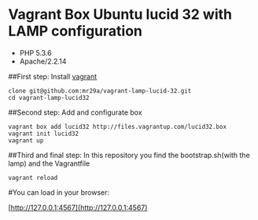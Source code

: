 Vagrant Box Ubuntu lucid 32 with LAMP configuration
===================================================

* PHP 5.3.6
* Apache/2.2.14

##First step: 
Install [vagrant](http://docs.vagrantup.com/v2/installation/index.html) 

```
clone git@github.com:mr29a/vagrant-lamp-lucid-32.git
cd vagrant-lamp-lucid32 
```

##Second step: 
Add and configurate box

```
vagrant box add lucid32 http://files.vagrantup.com/lucid32.box
vagrant init lucid32
vagrant up
```
##Third and final step: 
In this repository you find the bootstrap.sh(with the lamp) and the Vagrantfile

```
vagrant reload
```
#You can load in your browser:

[http://127.0.0.1:4567](http://127.0.0.1:4567)







